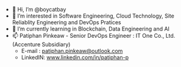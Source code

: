 - 👋 Hi, I’m @boycatbay
- 👀 I’m interested in Software Engineering, Cloud Technology, Site Reliablity Engineering and DevOps Pratices 
- 🌱 I’m currently learning in Blockchain, Data Engineering and AI
- 📫 Patiphan Pinkeaw - Senior DevOps Engineer : IT One Co., Ltd. (Accenture Subsidiary)
     - E-mail : patiphan.pinkeaw@outlook.com
     - LinkedIN: www.linkedin.com/in/patiphan-p

<!---
boycatbay/boycatbay is a ✨ special ✨ repository because its `README.md` (this file) appears on your GitHub profile.
You can click the Preview link to take a look at your changes.
--->
